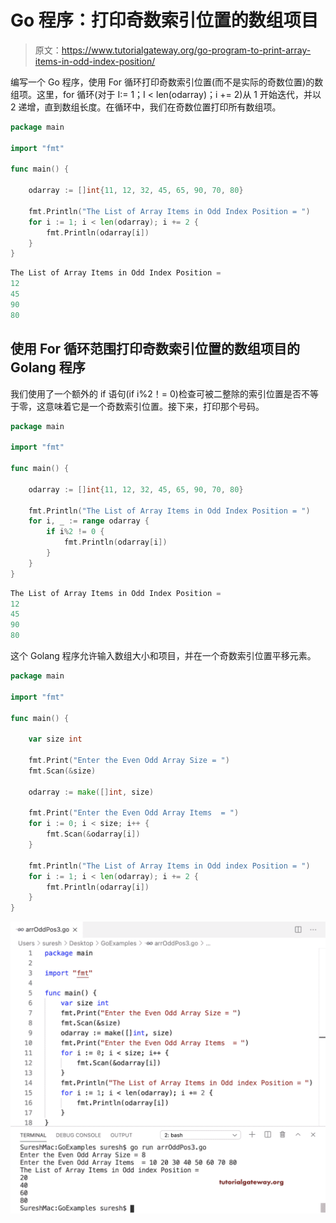 # Go 程序：打印奇数索引位置的数组项目

> 原文：<https://www.tutorialgateway.org/go-program-to-print-array-items-in-odd-index-position/>

编写一个 Go 程序，使用 For 循环打印奇数索引位置(而不是实际的奇数位置)的数组项。这里，for 循环(对于 I:= 1；I < len(odarray)；i += 2)从 1 开始迭代，并以 2 递增，直到数组长度。在循环中，我们在奇数位置打印所有数组项。

```go
package main

import "fmt"

func main() {

    odarray := []int{11, 12, 32, 45, 65, 90, 70, 80}

    fmt.Println("The List of Array Items in Odd Index Position = ")
    for i := 1; i < len(odarray); i += 2 {
        fmt.Println(odarray[i])
    }
}
```

```go
The List of Array Items in Odd Index Position = 
12
45
90
80
```

## 使用 For 循环范围打印奇数索引位置的数组项目的 Golang 程序

我们使用了一个额外的 if 语句(if i%2！= 0)检查可被二整除的索引位置是否不等于零，这意味着它是一个奇数索引位置。接下来，打印那个号码。

```go
package main

import "fmt"

func main() {

    odarray := []int{11, 12, 32, 45, 65, 90, 70, 80}

    fmt.Println("The List of Array Items in Odd Index Position = ")
    for i, _ := range odarray {
        if i%2 != 0 {
            fmt.Println(odarray[i])
        }
    }
}
```

```go
The List of Array Items in Odd Index Position = 
12
45
90
80
```

这个 Golang 程序允许输入数组大小和项目，并在一个奇数索引位置平移元素。

```go
package main

import "fmt"

func main() {

    var size int

    fmt.Print("Enter the Even Odd Array Size = ")
    fmt.Scan(&size)

    odarray := make([]int, size)

    fmt.Print("Enter the Even Odd Array Items  = ")
    for i := 0; i < size; i++ {
        fmt.Scan(&odarray[i])
    }

    fmt.Println("The List of Array Items in Odd index Position = ")
    for i := 1; i < len(odarray); i += 2 {
        fmt.Println(odarray[i])
    }
}
```

![Go Program to Print Array Items in Odd Index Position 3](img/49e56afb96003fd2d8fa2f71860337aa.png)